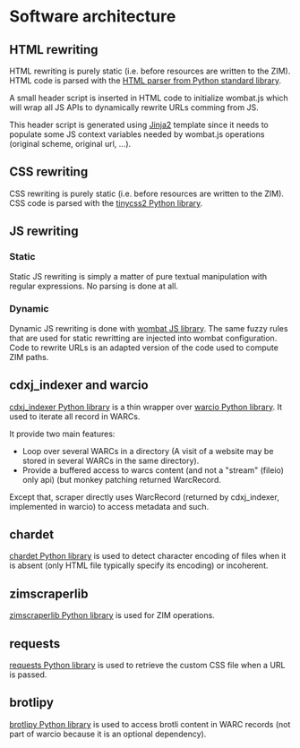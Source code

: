 # Software architecture

## HTML rewriting

HTML rewriting is purely static (i.e. before resources are written to the ZIM). HTML code is parsed with the [HTML parser from Python standard library](https://docs.python.org/3/library/html.parser.html).

A small header script is inserted in HTML code to initialize wombat.js which will wrap all JS APIs to dynamically rewrite URLs comming from JS.

This header script is generated using [Jinja2](https://pypi.org/project/Jinja2/) template since it needs to populate some JS context variables needed by wombat.js operations (original scheme, original url, ...).

## CSS rewriting

CSS rewriting is purely static (i.e. before resources are written to the ZIM). CSS code is parsed with the [tinycss2 Python library](https://pypi.org/project/tinycss2/).

## JS rewriting

### Static

Static JS rewriting is simply a matter of pure textual manipulation with regular expressions. No parsing is done at all.

### Dynamic

Dynamic JS rewriting is done with [wombat JS library](https://github.com/webrecorder/wombat). The same fuzzy rules that are used for static rewritting are injected into wombat configuration. Code to rewrite URLs is an adapted version of the code used to compute ZIM paths.

## cdxj_indexer and warcio

[cdxj_indexer Python library](https://pypi.org/project/cdxj-indexer/) is a thin wrapper over [warcio Python library](https://pypi.org/project/warcio/). It used to iterate all record in WARCs.

It provide two main features:

- Loop over several WARCs in a directory (A visit of a website may be stored in several WARCs in the same directory).
- Provide a buffered access to warcs content (and not a "stream" (fileio) only api) (but monkey patching returned WarcRecord.

Except that, scraper directly uses WarcRecord (returned by cdxj_indexer, implemented in warcio) to access metadata and such.

## chardet

[chardet Python library](https://pypi.org/project/chardet/) is used to detect character encoding of files when it is absent (only HTML file typically specify its encoding) or incoherent.

## zimscraperlib

[zimscraperlib Python library](https://pypi.org/project/zimscraperlib) is used for ZIM operations.

## requests

[requests Python library](https://pypi.org/project/requests/) is used to retrieve the custom CSS file when a URL is passed.

## brotlipy

[brotlipy Python library](https://pypi.org/project/brotlipy/) is used to access brotli content in WARC records (not part of warcio because it is an optional dependency).
